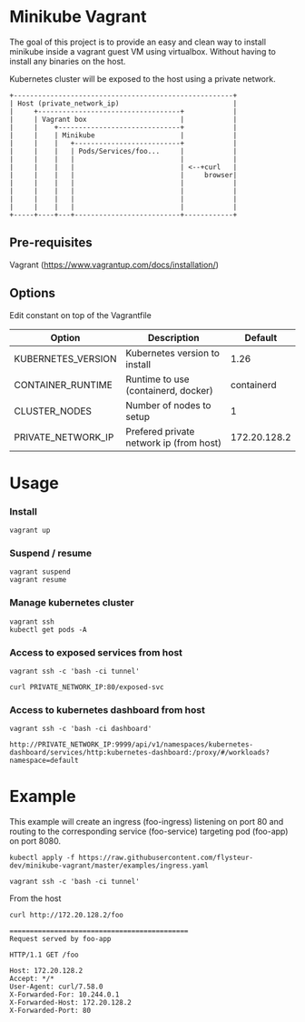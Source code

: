 # Minikube Vagrant

The goal of this project is to provide an easy and clean way to install minikube inside a vagrant guest VM using virtualbox. Without having to install any binaries on the host.

Kubernetes cluster will be exposed to the host using a private network.

```
+------------------------------------------------------+
| Host (private_network_ip)                            |
|     +-----------------------------------+            |
|     | Vagrant box                       |            |
|     |    +------------------------------+            |
|     |    | Minikube                     |            |
|     |    |   +--------------------------+            |
|     |    |   | Pods/Services/foo...     |            |
|     |    |   |                          |            |
|     |    |   |                          | <--+curl   |
|     |    |   |                          |     browser|
|     |    |   |                          |            |
|     |    |   |                          |            |
|     |    |   |                          |            |
|     |    |   |                          |            |
+-----+----+---+--------------------------+------------+
```


## Pre-requisites

Vagrant (https://www.vagrantup.com/docs/installation/)



## Options

Edit constant on top of the Vagrantfile

| Option              | Description   | Default                 |
| -------------       | ------------- | -------------           |
| KUBERNETES_VERSION  | Kubernetes version to install           | 1.26
| CONTAINER_RUNTIME   | Runtime to use (containerd, docker)     | containerd
| CLUSTER_NODES       | Number of nodes to setup                | 1
| PRIVATE_NETWORK_IP  | Prefered private network ip (from host) | 172.20.128.2

# Usage

### Install

```
vagrant up
```

### Suspend / resume

```
vagrant suspend
vagrant resume
```

### Manage kubernetes cluster

```
vagrant ssh
kubectl get pods -A
```

### Access to exposed services from host
```
vagrant ssh -c 'bash -ci tunnel'

curl PRIVATE_NETWORK_IP:80/exposed-svc
```

### Access to kubernetes dashboard from host
```
vagrant ssh -c 'bash -ci dashboard'

http://PRIVATE_NETWORK_IP:9999/api/v1/namespaces/kubernetes-dashboard/services/http:kubernetes-dashboard:/proxy/#/workloads?namespace=default
```

# Example

This example will create an ingress (foo-ingress) listening on port 80 and routing to the corresponding service (foo-service) targeting pod (foo-app) on port 8080.

```
kubectl apply -f https://raw.githubusercontent.com/flysteur-dev/minikube-vagrant/master/examples/ingress.yaml

vagrant ssh -c 'bash -ci tunnel'
```

From the host

```
curl http://172.20.128.2/foo

============================================
Request served by foo-app

HTTP/1.1 GET /foo

Host: 172.20.128.2
Accept: */*
User-Agent: curl/7.58.0
X-Forwarded-For: 10.244.0.1
X-Forwarded-Host: 172.20.128.2
X-Forwarded-Port: 80
```